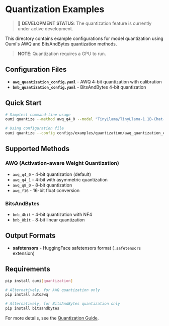 # Quantization Examples

> 🚧 **DEVELOPMENT STATUS**: The quantization feature is currently under active development.

This directory contains example configurations for model quantization using Oumi's AWQ and BitsAndBytes quantization methods.

> **NOTE**: Quantization requires a GPU to run.

## Configuration Files

- **`awq_quantization_config.yaml`** - AWQ 4-bit quantization with calibration
- **`bnb_quantization_config.yaml`** - BitsAndBytes 4-bit quantization

## Quick Start

```bash
# Simplest command-line usage
oumi quantize --method awq_q4_0 --model "TinyLlama/TinyLlama-1.1B-Chat-v1.0" --output quantized_model

# Using configuration file
oumi quantize --config configs/examples/quantization/awq_quantization_config.yaml
```

## Supported Methods

### AWQ (Activation-aware Weight Quantization)

- `awq_q4_0` - 4-bit quantization (default)
- `awq_q4_1` - 4-bit with asymmetric quantization
- `awq_q8_0` - 8-bit quantization
- `awq_f16` - 16-bit float conversion

### BitsAndBytes

- `bnb_4bit` - 4-bit quantization with NF4
- `bnb_8bit` - 8-bit linear quantization

## Output Formats

- **safetensors** - HuggingFace safetensors format (`.safetensors` extension)

## Requirements

```bash
pip install oumi[quantization]

# Alternatively, for AWQ quantization only
pip install autoawq

# Alternatively, for BitsAndBytes quantization only
pip install bitsandbytes
```

For more details, see the [Quantization Guide](https://oumi.ai/docs/en/latest/user_guides/quantization.html).

